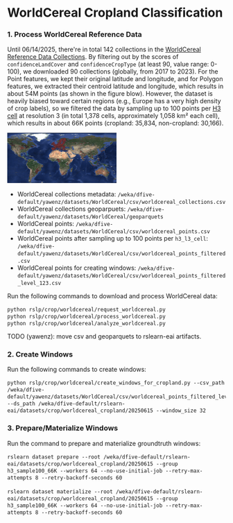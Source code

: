# WorldCereal Cropland Classification


### 1. Process WorldCereal Reference Data

Until 06/14/2025, there're in total 142 collections in the [WorldCereal Reference Data Collections](https://ewoc-rdm-ui.iiasa.ac.at/map). By filtering out by the scores of `confidenceLandCover` and `confidenceCropType` (at least 90, value range: 0-100), we downloaded 90 collections (globally, from 2017 to 2023). For the Point features, we kept their original latitude and longitude, and for Polygon features, we extracted their centroid latitude and longitude, which results in about 54M points (as shown in the figure blow). However, the dataset is heavily biased toward certain regions (e.g., Europe has a very high density of crop labels), so we filtered the data by sampling up to 100 points per [H3 cell](https://h3geo.org/) at resolution 3 (in total 1,378 cells, approximately 1,058 km² each cell), which results in about 66K points (cropland: 35,834, non-cropland: 30,166).

<img src="figures/worldcereal_points.png" alt="points" width="50%">

- WorldCereal collections metadata: `/weka/dfive-default/yawenz/datasets/WorldCereal/csv/worldcereal_collections.csv`
- WorldCereal collections geoparpuets: `/weka/dfive-default/yawenz/datasets/WorldCereal/geoparquets`
- WorldCereal points: `/weka/dfive-default/yawenz/datasets/WorldCereal/csv/worldcereal_points.csv`
- WorldCereal points after sampling up to 100 points per `h3_l3_cell`: `/weka/dfive-default/yawenz/datasets/WorldCereal/csv/worldcereal_points_filtered.csv`
- WorldCereal points for creating windows: `/weka/dfive-default/yawenz/datasets/WorldCereal/csv/worldcereal_points_filtered_level_123.csv`

Run the following commands to download and process WorldCereal data:
```
python rslp/crop/worldcereal/request_worldcereal.py
python rslp/crop/worldcereal/process_worldcereal.py
python rslp/crop/worldcereal/analyze_worldcereal.py
```

TODO (yawenz): move csv and geoparquets to rslearn-eai artifacts.

### 2. Create Windows

Run the following commands to create windows:
```
python rslp/crop/worldcereal/create_windows_for_cropland.py --csv_path /weka/dfive-default/yawenz/datasets/WorldCereal/csv/worldcereal_points_filtered_level_123.csv --ds_path /weka/dfive-default/rslearn-eai/datasets/crop/worldcereal_cropland/20250615 --window_size 32
```

### 3. Prepare/Materialize Windows

Run the command to prepare and materialize groundtruth windows:
```
rslearn dataset prepare --root /weka/dfive-default/rslearn-eai/datasets/crop/worldcereal_cropland/20250615 --group h3_sample100_66K --workers 64 --no-use-initial-job --retry-max-attempts 8 --retry-backoff-seconds 60

rslearn dataset materialize --root /weka/dfive-default/rslearn-eai/datasets/crop/worldcereal_cropland/20250615 --group h3_sample100_66K --workers 64 --no-use-initial-job --retry-max-attempts 8 --retry-backoff-seconds 60
```
